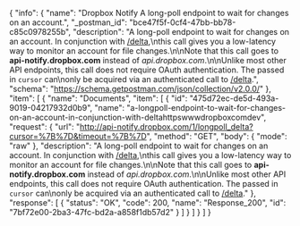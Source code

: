 {
  "info": {
    "name": "Dropbox Notify A long-poll endpoint to wait for changes on an account.",
    "_postman_id": "bce47f5f-0cf4-47bb-bb78-c85c0978255b",
    "description": "A long-poll endpoint to wait for changes on an account. In conjunction with [/delta](https://www.dropbox.com/developers/core/docs#delta),\nthis call gives you a low-latency way to monitor an account for file changes.\n\nNote that this call goes to **api-notify.dropbox.com** instead of *api.dropbox.com*.\n\nUnlike most other API endpoints, this call does not require OAuth authentication. The passed in `cursor` can\nonly be acquired via an authenticated call to [/delta](https://www.dropbox.com/developers/core/docs#delta).",
    "schema": "https://schema.getpostman.com/json/collection/v2.0.0/"
  },
  "item": [
    {
      "name": "Documents",
      "item": [
        {
          "id": "475d72ec-de5d-493a-9019-04217932d0b9",
          "name": "a-longpoll-endpoint-to-wait-for-changes-on-an-account-in-conjunction-with-deltahttpswwwdropboxcomdev",
          "request": {
            "url": "http://api-notify.dropbox.com/1/longpoll_delta?cursor=%7B%7D&timeout=%7B%7D",
            "method": "GET",
            "body": {
              "mode": "raw"
            },
            "description": "A long-poll endpoint to wait for changes on an account. In conjunction with [/delta](https://www.dropbox.com/developers/core/docs#delta),\nthis call gives you a low-latency way to monitor an account for file changes.\n\nNote that this call goes to **api-notify.dropbox.com** instead of *api.dropbox.com*.\n\nUnlike most other API endpoints, this call does not require OAuth authentication. The passed in `cursor` can\nonly be acquired via an authenticated call to [/delta](https://www.dropbox.com/developers/core/docs#delta)."
          },
          "response": [
            {
              "status": "OK",
              "code": 200,
              "name": "Response_200",
              "id": "7bf72e00-2ba3-47fc-bd2a-a858f1db57d2"
            }
          ]
        }
      ]
    }
  ]
}
